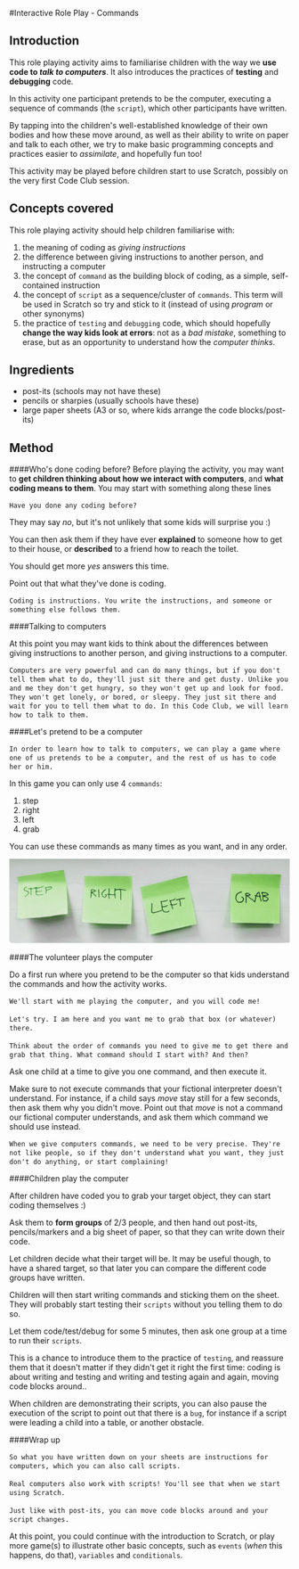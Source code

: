 #Interactive Role Play - Commands

## Introduction

This role playing activity aims to familiarise children with the way we **use code to _talk to computers_**. It also introduces the practices of **testing** and **debugging** code.

In this activity one participant pretends to be the computer, executing a sequence of commands (the `script`), which other participants have written.

By tapping into the children's well-established knowledge of their own bodies and how these move around, as well as their ability to write on paper and talk to each other, we try to make basic programming concepts and practices easier to _assimilate_, and hopefully fun too!

This activity may be played before children start to use Scratch, possibly on the very first Code Club session.

## Concepts covered

This role playing activity should help children familiarise with:

1. the meaning of coding as _giving instructions_
2. the difference between giving instructions to another person, and instructing a computer
2. the concept of `command` as the building block of coding, as a simple, self-contained instruction
3. the concept of `script` as a sequence/cluster of `commands`. This term will be used in Scratch so try and stick to it (instead of using _program_ or other synonyms)
2. the practice of `testing` and `debugging` code, which should hopefully **change the way kids look at errors**: not as a _bad mistake_, something to erase, but as an opportunity to understand how the _computer thinks_.

## Ingredients

* post-its (schools may not have these)
* pencils or sharpies (usually schools have these)
* large paper sheets (A3 or so, where kids arrange the code blocks/post-its)


## Method


####Who's done coding before? 
Before playing the activity, you may want to **get children thinking about how we interact with computers**, and **what coding means to them**. You may start with something along these lines

	Have you done any coding before? 
	
They may say _no_, but it's not unlikely that some kids will surprise you :) 

You can then ask them if they have ever **explained** to someone how to get to their house, or **described** to a friend how to reach the toilet.

You should get more _yes_ answers this time.

Point out that what they've done is coding.

	Coding is instructions. You write the instructions, and someone or something else follows them.


####Talking to computers

At this point you may want kids to think about the differences between giving instructions to another person, and giving instructions to a computer.

    Computers are very powerful and can do many things, but if you don't tell them what to do, they'll just sit there and get dusty. Unlike you and me they don't get hungry, so they won't get up and look for food. They won't get lonely, or bored, or sleepy. They just sit there and wait for you to tell them what to do. In this Code Club, we will learn how to talk to them.
    
####Let's pretend to be a computer

    In order to learn how to talk to computers, we can play a game where one of us pretends to be a computer, and the rest of us has to code her or him.

In this game you can only use 4 `commands`:

1. step
2. right
3. left
4. grab

You can use these commands as many times as you want, and in any order.

![Post-its with individual commands written on](01.step-right-left-grab.jpg)

####The volunteer plays the computer

Do a first run where you pretend to be the computer so that kids understand the commands and how the activity works.

	We'll start with me playing the computer, and you will code me!
	
	Let's try. I am here and you want me to grab that box (or whatever) there.
 
	Think about the order of commands you need to give me to get there and grab that thing. What command should I start with? And then? 

Ask one child at a time to give you one command, and then execute it. 

Make sure to not execute commands that your fictional interpreter doesn't understand. For instance, if a child says _move_ stay still for a few seconds, then ask them why you didn't move. Point out that _move_ is not a command our fictional computer understands, and ask them which command we should use instead. 

	When we give computers commands, we need to be very precise. They're not like people, so if they don't understand what you want, they just don't do anything, or start complaining!


####Children play the computer

After children have coded you to grab your target object, they can start coding themselves :)

Ask them to **form groups** of 2/3 people, and then hand out post-its, pencils/markers and a big sheet of paper, so that they can write down their code.
	
Let children decide what their target will be. It may be useful though, to have a shared target, so that later you can compare the different code groups have written.

Children will then start writing commands and sticking them on the sheet. They will probably start testing their `scripts` without you telling them to do so.

Let them code/test/debug for some 5 minutes, then ask one group at a time to run their `scripts`.

This is a chance to introduce them to the practice of `testing`, and reassure them that it doesn't matter if they didn't get it right the first time: coding is about writing and testing and writing and testing again and again, moving code blocks around..

When children are demonstrating their scripts, you can also pause the execution of the script to point out that there is a `bug`, for instance if a script were leading a child into a table, or another obstacle. 

####Wrap up

	So what you have written down on your sheets are instructions for computers, which you can also call scripts.

	Real computers also work with scripts! You'll see that when we start using Scratch.
	
	Just like with post-its, you can move code blocks around and your script changes. 

At this point, you could continue with the introduction to Scratch, or play more game(s) to illustrate other basic concepts, such as `events` (_when_ this happens, do that), `variables` and `conditionals`.
